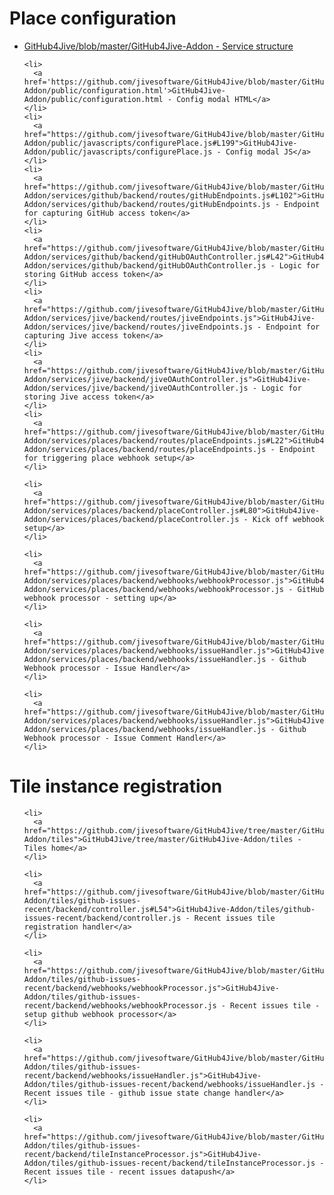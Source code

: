 <h1>Place configuration</h1>
<p>
  <ul>
    <li>
      <a href="https://github.com/jivesoftware/GitHub4Jive/blob/master/GitHub4Jive-Addon">GitHub4Jive/blob/master/GitHub4Jive-Addon - Service structure</a>
    </li>

    <li>  
      <a href='https://github.com/jivesoftware/GitHub4Jive/blob/master/GitHub4Jive-Addon/public/configuration.html'>GitHub4Jive-Addon/public/configuration.html - Config modal HTML</a>
    </li>
    <li>
      <a href="https://github.com/jivesoftware/GitHub4Jive/blob/master/GitHub4Jive-Addon/public/javascripts/configurePlace.js#L199">GitHub4Jive-Addon/public/javascripts/configurePlace.js - Config modal JS</a> 
    </li>
    <li>
      <a href="https://github.com/jivesoftware/GitHub4Jive/blob/master/GitHub4Jive-Addon/services/github/backend/routes/gitHubEndpoints.js#L102">GitHub4Jive-Addon/services/github/backend/routes/gitHubEndpoints.js - Endpoint for capturing GitHub access token</a>
    </li>
    <li>
      <a href="https://github.com/jivesoftware/GitHub4Jive/blob/master/GitHub4Jive-Addon/services/github/backend/gitHubOAuthController.js#L42">GitHub4Jive-Addon/services/github/backend/gitHubOAuthController.js - Logic for storing GitHub access token</a>
    </li>
    <li>
      <a href="https://github.com/jivesoftware/GitHub4Jive/blob/master/GitHub4Jive-Addon/services/jive/backend/routes/jiveEndpoints.js">GitHub4Jive-Addon/services/jive/backend/routes/jiveEndpoints.js - Endpoint for capturing Jive access token</a>
    </li>
    <li>
      <a href="https://github.com/jivesoftware/GitHub4Jive/blob/master/GitHub4Jive-Addon/services/jive/backend/jiveOAuthController.js">GitHub4Jive-Addon/services/jive/backend/jiveOAuthController.js - Logic for storing Jive access token</a>
    </li>
    <li>
      <a href="https://github.com/jivesoftware/GitHub4Jive/blob/master/GitHub4Jive-Addon/services/places/backend/routes/placeEndpoints.js#L22">GitHub4Jive-Addon/services/places/backend/routes/placeEndpoints.js - Endpoint for triggering place webhook setup</a>
    </li>
    
    <li>
      <a href="https://github.com/jivesoftware/GitHub4Jive/blob/master/GitHub4Jive-Addon/services/places/backend/placeController.js#L80">GitHub4Jive-Addon/services/places/backend/placeController.js - Kick off webhook setup</a>
    </li>
    
    <li>
      <a href="https://github.com/jivesoftware/GitHub4Jive/blob/master/GitHub4Jive-Addon/services/places/backend/webhooks/webhookProcessor.js">GitHub4Jive-Addon/services/places/backend/webhooks/webhookProcessor.js - GitHub webhook processor - setting up</a>
    </li>
    
    <li>
      <a href="https://github.com/jivesoftware/GitHub4Jive/blob/master/GitHub4Jive-Addon/services/places/backend/webhooks/issueHandler.js">GitHub4Jive-Addon/services/places/backend/webhooks/issueHandler.js - Github Webhook processor - Issue Handler</a>
    </li>
    
    <li>
      <a href="https://github.com/jivesoftware/GitHub4Jive/blob/master/GitHub4Jive-Addon/services/places/backend/webhooks/issueHandler.js">GitHub4Jive-Addon/services/places/backend/webhooks/issueHandler.js - Github Webhook processor - Issue Comment Handler</a>
    </li>
  </ul>
</p>

<h1>Tile instance registration</h1>
<p>
  <ul>

    <li>
      <a href="https://github.com/jivesoftware/GitHub4Jive/tree/master/GitHub4Jive-Addon/tiles">GitHub4Jive/tree/master/GitHub4Jive-Addon/tiles - Tiles home</a>
    </li>

    <li>
      <a href="https://github.com/jivesoftware/GitHub4Jive/blob/master/GitHub4Jive-Addon/tiles/github-issues-recent/backend/controller.js#L54">GitHub4Jive-Addon/tiles/github-issues-recent/backend/controller.js - Recent issues tile registration handler</a>
    </li>

    <li>
      <a href="https://github.com/jivesoftware/GitHub4Jive/blob/master/GitHub4Jive-Addon/tiles/github-issues-recent/backend/webhooks/webhookProcessor.js">GitHub4Jive-Addon/tiles/github-issues-recent/backend/webhooks/webhookProcessor.js - Recent issues tile - setup github webhook processor</a>
    </li>

    <li>
      <a href="https://github.com/jivesoftware/GitHub4Jive/blob/master/GitHub4Jive-Addon/tiles/github-issues-recent/backend/webhooks/issueHandler.js">GitHub4Jive-Addon/tiles/github-issues-recent/backend/webhooks/issueHandler.js - Recent issues tile - github issue state change handler</a>
    </li>

    <li>
      <a href="https://github.com/jivesoftware/GitHub4Jive/blob/master/GitHub4Jive-Addon/tiles/github-issues-recent/backend/tileInstanceProcessor.js">GitHub4Jive-Addon/tiles/github-issues-recent/backend/tileInstanceProcessor.js - Recent issues tile - recent issues datapush</a>
    </li>

  </ul>
</p>

